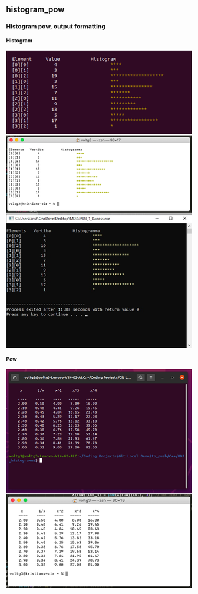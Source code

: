 ## histogram_pow 	
### Histogram pow, output formatting

#### Histogram
<img src="https://github.com/VoltG3/Cpp/blob/master/histogram_pow/img/histogram_linux.png" alt="img"> 
<img src="https://github.com/VoltG3/Cpp/blob/master/histogram_pow/img/histogram_macOS.png" alt="img"> 
<img src="https://github.com/VoltG3/Cpp/blob/master/histogram_pow/img/histogram_WIN32.jpg" alt="img"> 

#### Pow
<img src="https://github.com/VoltG3/Cpp/blob/master/histogram_pow/img/pow_Linux.png" alt="img">
<img src="https://github.com/VoltG3/Cpp/blob/master/histogram_pow/img/pow_macOS.png" alt="img"> 
